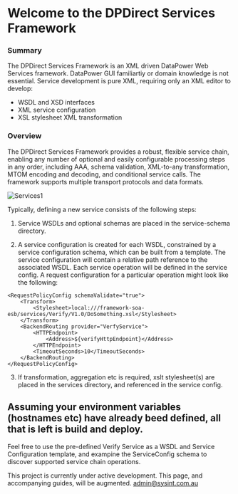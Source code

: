# Welcome to the DPDirect Services Framework

### Summary
The DPDirect Services Framework is an XML driven DataPower Web Services framework.
DataPower GUI familiartiy or domain knowledge is not essential. Service development is pure XML, requiring only an XML editor to develop:
- WSDL and XSD interfaces
- XML service configuration
- XSL stylesheet XML transformation

### Overview
The DPDirect Services Framework provides a robust, flexible service chain, enabling any number of optional and easily configurable processing steps in any order, including AAA, schema validation, XML-to-any transformation, MTOM encoding and decoding, and conditional service calls. The framework supports multiple transport protocols and data formats.


![Services1](https://github.com/mqsysadmin/DPDirectServicesFramework/blob/master/distribution/doc/images/xmlservices.png)

Typically, defining a new service consists of the following steps:

1) Service WSDLs and optional schemas are placed in the service-schema directory.

2) A service configuration is created for each WSDL, constrained by a service configuration schema, which can be built from a template. The service configuration will contain a relative path reference to the associated WSDL. Each service operation will be defined in the service config. A request configuration for a particular operation might look like the following:

~~~
<RequestPolicyConfig schemaValidate="true">
	<Transform>
		<Stylesheet>local:///framework-soa-esb/services/Verify/V1.0/DoSomething.xsl</Stylesheet>
	</Transform>
	<BackendRouting provider="VerfyService">
		<HTTPEndpoint>
			<Address>${verifyHttpEndpoint}</Address>
		</HTTPEndpoint>
		<TimeoutSeconds>10</TimeoutSeconds>
	</BackendRouting>
</RequestPolicyConfig>
~~~
3) If transformation, aggregation etc is required, xslt stylesheet(s) are placed in the services directory, and referenced in the service config.

Assuming your environment variables (hostnames etc) have already beed defined, all that is left is build and deploy.
---------------------------------------------

Feel free to use the pre-defined Verify Service as a WSDL and Service Configuration template, and exampine the ServiceConfig schema to discover supported service chain operations.

This project is currently under active development. This page, and accompanying guides, will be augmented. admin@sysint.com.au
